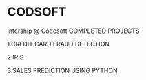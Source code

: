 # CODSOFT
Intership @ Codesoft
COMPLETED PROJECTS

1.CREDIT CARD FRAUD DETECTION 

2.IRIS

3.SALES PREDICTION USING PYTHON

